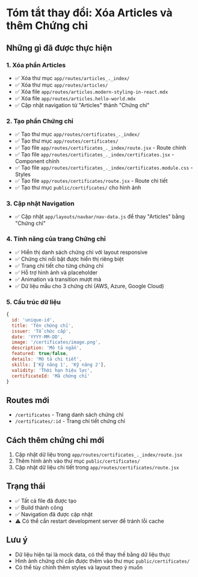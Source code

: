 # Tóm tắt thay đổi: Xóa Articles và thêm Chứng chỉ

## Những gì đã được thực hiện

### 1. Xóa phần Articles
- ✅ Xóa thư mục `app/routes/articles_._index/`
- ✅ Xóa thư mục `app/routes/articles/`
- ✅ Xóa file `app/routes/articles.modern-styling-in-react.mdx`
- ✅ Xóa file `app/routes/articles.hello-world.mdx`
- ✅ Cập nhật navigation từ "Articles" thành "Chứng chỉ"

### 2. Tạo phần Chứng chỉ
- ✅ Tạo thư mục `app/routes/certificates_._index/`
- ✅ Tạo thư mục `app/routes/certificates/`
- ✅ Tạo file `app/routes/certificates_._index/route.jsx` - Route chính
- ✅ Tạo file `app/routes/certificates_._index/certificates.jsx` - Component chính
- ✅ Tạo file `app/routes/certificates_._index/certificates.module.css` - Styles
- ✅ Tạo file `app/routes/certificates/route.jsx` - Route chi tiết
- ✅ Tạo thư mục `public/certificates/` cho hình ảnh

### 3. Cập nhật Navigation
- ✅ Cập nhật `app/layouts/navbar/nav-data.js` để thay "Articles" bằng "Chứng chỉ"

### 4. Tính năng của trang Chứng chỉ
- ✅ Hiển thị danh sách chứng chỉ với layout responsive
- ✅ Chứng chỉ nổi bật được hiển thị riêng biệt
- ✅ Trang chi tiết cho từng chứng chỉ
- ✅ Hỗ trợ hình ảnh và placeholder
- ✅ Animation và transition mượt mà
- ✅ Dữ liệu mẫu cho 3 chứng chỉ (AWS, Azure, Google Cloud)

### 5. Cấu trúc dữ liệu
```javascript
{
  id: 'unique-id',
  title: 'Tên chứng chỉ',
  issuer: 'Tổ chức cấp',
  date: 'YYYY-MM-DD',
  image: '/certificates/image.png',
  description: 'Mô tả ngắn',
  featured: true/false,
  details: 'Mô tả chi tiết',
  skills: ['Kỹ năng 1', 'Kỹ năng 2'],
  validity: 'Thời hạn hiệu lực',
  certificateId: 'Mã chứng chỉ'
}
```

## Routes mới
- `/certificates` - Trang danh sách chứng chỉ
- `/certificates/:id` - Trang chi tiết chứng chỉ

## Cách thêm chứng chỉ mới
1. Cập nhật dữ liệu trong `app/routes/certificates_._index/route.jsx`
2. Thêm hình ảnh vào thư mục `public/certificates/`
3. Cập nhật dữ liệu chi tiết trong `app/routes/certificates/route.jsx`

## Trạng thái
- ✅ Tất cả file đã được tạo
- ✅ Build thành công
- ✅ Navigation đã được cập nhật
- ⚠️ Có thể cần restart development server để tránh lỗi cache

## Lưu ý
- Dữ liệu hiện tại là mock data, có thể thay thế bằng dữ liệu thực
- Hình ảnh chứng chỉ cần được thêm vào thư mục `public/certificates/`
- Có thể tùy chỉnh thêm styles và layout theo ý muốn 